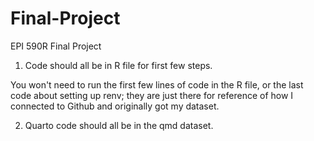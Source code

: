 # Final-Project
EPI 590R Final Project

1. Code should all be in R file for first few steps. 

You won't need to run the first few lines of code in the R file, or the last code about setting up renv; they are just there for reference of how I connected to Github and originally got my dataset.


2. Quarto code should all be in the qmd dataset.


